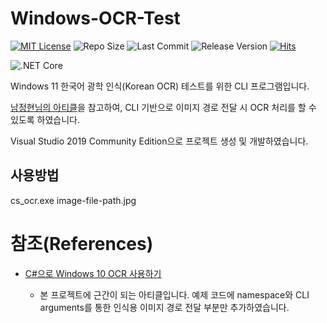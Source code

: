 # Windows-OCR-Test

[![MIT License](https://img.shields.io/github/license/mson0129/telegram_bot)](https://www.mit.edu/~amini/LICENSE.md)
![Repo Size](https://img.shields.io/github/repo-size/mson0129/Windows-OCR-Test)
![Last Commit](https://img.shields.io/github/last-commit/mson0129/Windows-OCR-Test)
![Release Version](https://img.shields.io/github/v/release/mson0129/Windows-OCR-Test)
[![Hits](https://hits.seeyoufarm.com/api/count/incr/badge.svg?url=https%3A%2F%2Fgithub.com%2Fmson0129%2FWindows-OCR-Test&count_bg=%2379C83D&title_bg=%23555555&icon=&icon_color=%23E7E7E7&title=hits&edge_flat=false)](https://hits.seeyoufarm.com)

![.NET Core](https://img.shields.io/badge/.NET%20Core-v3.1-blue)

Windows 11 한국어 광학 인식(Korean OCR) 테스트를 위한 CLI 프로그램입니다.

[남정현님의 아티클](https://velog.io/@rkttu/csharp-win10-ocr-howto)을 참고하여, CLI 기반으로 이미지 경로 전달 시 OCR 처리를 할 수 있도록 하였습니다.

Visual Studio 2019 Community Edition으로 프로젝트 생성 및 개발하였습니다.

## 사용방법

cs_ocr.exe image-file-path.jpg

# 참조(References)
* [C#으로 Windows 10 OCR 사용하기](https://velog.io/@rkttu/csharp-win10-ocr-howto)

    * 본 프로젝트에 근간이 되는 아티클입니다. 예제 코드에 namespace와 CLI arguments를 통한 인식용 이미지 경로 전달 부분만 추가하였습니다.
